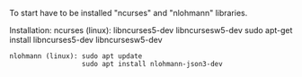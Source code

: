 To start have to be installed "ncurses" and "nlohmann" libraries.

Installation:
    ncurses (linux): libncurses5-dev
                     libncursesw5-dev
                     sudo apt-get install libncurses5-dev libncursesw5-dev

    nlohmann (linux): sudo apt update
                      sudo apt install nlohmann-json3-dev
